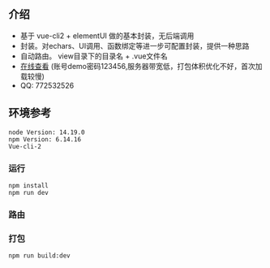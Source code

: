 ## 介绍
- 基于 vue-cli2 + elementUI 做的基本封装，无后端调用
- 封装。对echars、UI调用、函数绑定等进一步可配置封装，提供一种思路
- 自动路由。 view目录下的目录名 + .vue文件名
- [在线查看](https://vuecli-element.viavia.fun) (账号demo密码123456,服务器带宽低，打包体积优化不好，首次加载较慢)
- QQ: 772532526

## 环境参考
```
node Version: 14.19.0
npm Version: 6.14.16
Vue-cli-2
```

### 运行
```
npm install
npm run dev
```

### 路由


### 打包
```
npm run build:dev
```
